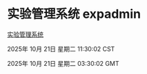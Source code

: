 # 实验管理系统 expadmin
[实验管理系统](http://59.174.9.160:56808/expadmin-782313d2-e1b1-4ea7-932e-3a55e6a1a4d0/)

2025年 10月 21日 星期二 11:30:02 CST

2025年 10月 21日 星期二 03:30:02 GMT
